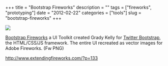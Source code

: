 +++
title = "Bootstrap Fireworks"
description = ""
tags = ["fireworks", "prototyping"]
date = "2012-02-22"
categories = ["tools"]
slug = "bootstrap-fireworks"
+++


<div class="tool-screenshot mb1"><a href="http://www.extendingfireworks.com/?p=133"><img id="bluga-thumbnail-2756" class="bluga-thumbnail custom" src="/media/bluga/
wt523052c27920e_custom.jpg"/></a></div><p><a href="http://www.extendingfireworks.com/?p=133">Bootstrap Fireworks</a> a UI Toolkit created Grady Kelly for <a href="http://twitter.github.com/bootstrap/">Twitter Bootstrap</a>, the HTML/CSS/JS framework. The entire UI recreated as vector images for Adobe Fireworks. (Fw PNG)</p>

  
<p><a href="http://www.extendingfireworks.com/?p=133">http://www.extendingfireworks.com/?p=133</a></p>
      
